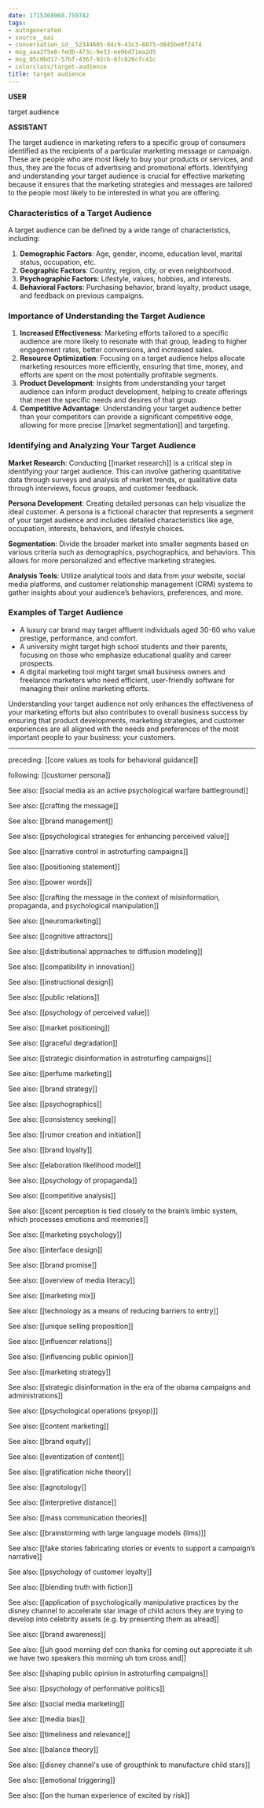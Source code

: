 ```yaml
---
date: 1715368968.759742
tags:
- autogenerated
- source__oai
- conversation_id__52344605-84c9-43c3-8875-d845be0f2474
- msg_aaa2f5e8-fedb-473c-9e33-ee9bd71ea2d5
- msg_05c0bd17-57bf-4367-92cb-67c826cfc41c
- colorclass/target-audience
title: target audience
---
```


**USER**

target audience


**ASSISTANT**

The target audience in marketing refers to a specific group of consumers identified as the recipients of a particular marketing message or campaign. These are people who are most likely to buy your products or services, and thus, they are the focus of advertising and promotional efforts. Identifying and understanding your target audience is crucial for effective marketing because it ensures that the marketing strategies and messages are tailored to the people most likely to be interested in what you are offering.

### Characteristics of a Target Audience

A target audience can be defined by a wide range of characteristics, including:

1. **Demographic Factors**: Age, gender, income, education level, marital status, occupation, etc.
2. **Geographic Factors**: Country, region, city, or even neighborhood.
3. **Psychographic Factors**: Lifestyle, values, hobbies, and interests.
4. **Behavioral Factors**: Purchasing behavior, brand loyalty, product usage, and feedback on previous campaigns.

### Importance of Understanding the Target Audience

1. **Increased Effectiveness**: Marketing efforts tailored to a specific audience are more likely to resonate with that group, leading to higher engagement rates, better conversions, and increased sales.
2. **Resource Optimization**: Focusing on a target audience helps allocate marketing resources more efficiently, ensuring that time, money, and efforts are spent on the most potentially profitable segments.
3. **Product Development**: Insights from understanding your target audience can inform product development, helping to create offerings that meet the specific needs and desires of that group.
4. **Competitive Advantage**: Understanding your target audience better than your competitors can provide a significant competitive edge, allowing for more precise [[market segmentation]] and targeting.

### Identifying and Analyzing Your Target Audience

**Market Research**: Conducting [[market research]] is a critical step in identifying your target audience. This can involve gathering quantitative data through surveys and analysis of market trends, or qualitative data through interviews, focus groups, and customer feedback.

**Persona Development**: Creating detailed personas can help visualize the ideal customer. A persona is a fictional character that represents a segment of your target audience and includes detailed characteristics like age, occupation, interests, behaviors, and lifestyle choices.

**Segmentation**: Divide the broader market into smaller segments based on various criteria such as demographics, psychographics, and behaviors. This allows for more personalized and effective marketing strategies.

**Analysis Tools**: Utilize analytical tools and data from your website, social media platforms, and customer relationship management (CRM) systems to gather insights about your audience’s behaviors, preferences, and more.

### Examples of Target Audience

- A luxury car brand may target affluent individuals aged 30-60 who value prestige, performance, and comfort.
- A university might target high school students and their parents, focusing on those who emphasize educational quality and career prospects.
- A digital marketing tool might target small business owners and freelance marketers who need efficient, user-friendly software for managing their online marketing efforts.

Understanding your target audience not only enhances the effectiveness of your marketing efforts but also contributes to overall business success by ensuring that product developments, marketing strategies, and customer experiences are all aligned with the needs and preferences of the most important people to your business: your customers.


---

preceding: [[core values as tools for behavioral guidance]]  


following: [[customer persona]]

See also: [[social media as an active psychological warfare battleground]]


See also: [[crafting the message]]


See also: [[brand management]]


See also: [[psychological strategies for enhancing perceived value]]


See also: [[narrative control in astroturfing campaigns]]


See also: [[positioning statement]]


See also: [[power words]]


See also: [[crafting the message in the context of misinformation, propaganda, and psychological manipulation]]


See also: [[neuromarketing]]


See also: [[cognitive attractors]]


See also: [[distributional approaches to diffusion modeling]]


See also: [[compatibility in innovation]]


See also: [[instructional design]]


See also: [[public relations]]


See also: [[psychology of perceived value]]


See also: [[market positioning]]


See also: [[graceful degradation]]


See also: [[strategic disinformation in astroturfing campaigns]]


See also: [[perfume marketing]]


See also: [[brand strategy]]


See also: [[psychographics]]


See also: [[consistency seeking]]


See also: [[rumor creation and initiation]]


See also: [[brand loyalty]]


See also: [[elaboration likelihood model]]


See also: [[psychology of propaganda]]


See also: [[competitive analysis]]


See also: [[scent perception is tied closely to the brain’s limbic system, which processes emotions and memories]]


See also: [[marketing psychology]]


See also: [[interface design]]


See also: [[brand promise]]


See also: [[overview of media literacy]]


See also: [[marketing mix]]


See also: [[technology as a means of reducing barriers to entry]]


See also: [[unique selling proposition]]


See also: [[influencer relations]]


See also: [[influencing public opinion]]


See also: [[marketing strategy]]


See also: [[strategic disinformation in the era of the obama campaigns and administrations]]


See also: [[psychological operations (psyop)]]


See also: [[content marketing]]


See also: [[brand equity]]


See also: [[eventization of content]]


See also: [[gratification niche theory]]


See also: [[agnotology]]


See also: [[interpretive distance]]


See also: [[mass communication theories]]


See also: [[brainstorming with large language models (llms)]]


See also: [[fake stories fabricating stories or events to support a campaign’s narrative]]


See also: [[psychology of customer loyalty]]


See also: [[blending truth with fiction]]


See also: [[application of psychologically manipulative practices by the disney channel to accelerate star image of child actors they are trying to develop into celebrity assets (e.g. by presenting them as alread]]


See also: [[brand awareness]]


See also: [[uh good morning def con thanks for coming out appreciate it uh we have two speakers this morning uh tom cross and]]


See also: [[shaping public opinion in astroturfing campaigns]]


See also: [[psychology of performative politics]]


See also: [[social media marketing]]


See also: [[media bias]]


See also: [[timeliness and relevance]]


See also: [[balance theory]]


See also: [[disney channel's use of groupthink to manufacture child stars]]


See also: [[emotional triggering]]


See also: [[on the human experience of excited by risk]]